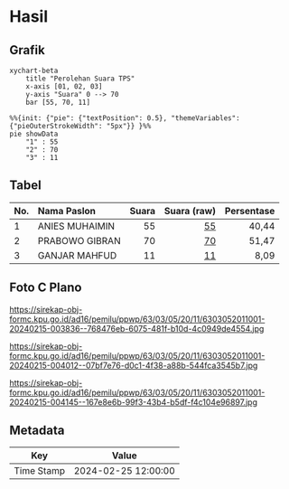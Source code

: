 # Hasil

## Grafik

```mermaid
xychart-beta
    title "Perolehan Suara TPS"
    x-axis [01, 02, 03]
    y-axis "Suara" 0 --> 70
    bar [55, 70, 11]
```

```mermaid
%%{init: {"pie": {"textPosition": 0.5}, "themeVariables": {"pieOuterStrokeWidth": "5px"}} }%%
pie showData
    "1" : 55
    "2" : 70
    "3" : 11
```

## Tabel

| No. | Nama Paslon    | Suara | Suara (raw) | Persentase |
|:--- |:-------------- | -----:| -----------:| ----------:|
| 1   | ANIES MUHAIMIN | 55    | [55][p-1]   | 40,44      |
| 2   | PRABOWO GIBRAN | 70    | [70][p-2]   | 51,47      |
| 3   | GANJAR MAHFUD  | 11    | [11][p-3]   | 8,09       |


[p-1]: https://github.com/gigit-pemilu/pemilu-2024/blob/main/pilpres/hitung-suara/sub/63-kalimantan-selatan/sub/03-banjar/sub/05-martapura/sub/2011-tanjung-rema/sub/001-tps/sub/paslon-1.txt
[p-2]: https://github.com/gigit-pemilu/pemilu-2024/blob/main/pilpres/hitung-suara/sub/63-kalimantan-selatan/sub/03-banjar/sub/05-martapura/sub/2011-tanjung-rema/sub/001-tps/sub/paslon-2.txt
[p-3]: https://github.com/gigit-pemilu/pemilu-2024/blob/main/pilpres/hitung-suara/sub/63-kalimantan-selatan/sub/03-banjar/sub/05-martapura/sub/2011-tanjung-rema/sub/001-tps/sub/paslon-3.txt

## Foto C Plano

https://sirekap-obj-formc.kpu.go.id/ad16/pemilu/ppwp/63/03/05/20/11/6303052011001-20240215-003836--768476eb-6075-481f-b10d-4c0949de4554.jpg

https://sirekap-obj-formc.kpu.go.id/ad16/pemilu/ppwp/63/03/05/20/11/6303052011001-20240215-004012--07bf7e76-d0c1-4f38-a88b-544fca3545b7.jpg

https://sirekap-obj-formc.kpu.go.id/ad16/pemilu/ppwp/63/03/05/20/11/6303052011001-20240215-004145--167e8e6b-99f3-43b4-b5df-f4c104e96897.jpg


## Metadata

| Key        | Value               |
| ---------- | ------------------- |
| Time Stamp | 2024-02-25 12:00:00 |



